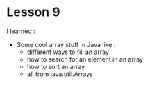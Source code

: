 # Lesson 9
I learned :
- Some cool array stuff in Java like :
  - different ways to fill an array
  - how to search for an element in an array
  - how to sort an array
  - all from java.util.Arrays

